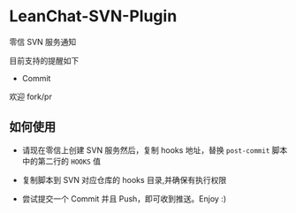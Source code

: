 # LeanChat-SVN-Plugin

零信 SVN 服务通知

目前支持的提醒如下

- Commit

欢迎 fork/pr 

## 如何使用

- 请现在零信上创建 SVN 服务然后，复制 hooks 地址，替换 `post-commit` 脚本中的第二行的 `HOOKS` 值

- 复制脚本到 SVN 对应仓库的 hooks 目录,并确保有执行权限

- 尝试提交一个 Commit 并且 Push，即可收到推送。Enjoy :)


